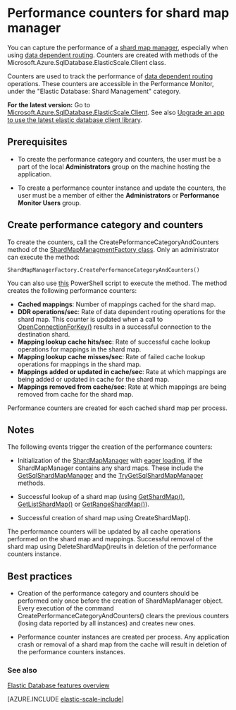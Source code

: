 <properties
    pageTitle="Performance counters for shard map manager"
    description="ShardMapManager class and data dependent routing performance counters"
    services="sql-database"
    documentationCenter=""
    manager="jhubbard"
    authors="SilviaDoomra"
    editor=""/>

<tags
    ms.service="sql-database"
    ms.date="05/23/2016"
    wacn.date=""/>

# Performance counters for shard map manager

You can capture the performance of a [shard map manager](/documentation/articles/sql-database-elastic-scale-shard-map-management/), especially when using [data dependent routing](/documentation/articles/sql-database-elastic-scale-data-dependent-routing/). Counters are created with methods of the Microsoft.Azure.SqlDatabase.ElasticScale.Client class.  

Counters are used to track the performance of [data dependent routing](/documentation/articles/sql-database-elastic-scale-data-dependent-routing/) operations. These counters are accessible in the Performance Monitor, under the "Elastic Database: Shard Management" category.

**For the latest version:** Go to [Microsoft.Azure.SqlDatabase.ElasticScale.Client](https://www.nuget.org/packages/Microsoft.Azure.SqlDatabase.ElasticScale.Client/). See also [Upgrade an app to use the latest elastic database client library](/documentation/articles/sql-database-elastic-scale-upgrade-client-library/).

## Prerequisites

* To create the performance category and counters, the user must be a part of the local **Administrators** group on the machine hosting the application.  

* To create a performance counter instance and update the counters, the user must be a member of either the **Administrators** or **Performance Monitor Users** group. 

## Create performance category and counters 

To create the counters, call the CreatePeformanceCategoryAndCounters method of the [ShardMapManagmentFactory class](https://msdn.microsoft.com/zh-cn/library/azure/microsoft.azure.sqldatabase.elasticscale.shardmanagement.shardmapmanagerfactory.aspx). Only an administrator can execute the method: 

	ShardMapManagerFactory.CreatePerformanceCategoryAndCounters()  

You can also use [this](https://gallery.technet.microsoft.com/scriptcenter/Elastic-DB-Tools-for-Azure-17e3d283) PowerShell script to execute the method. 
The method creates the following performance counters:  

* **Cached mappings**: Number of mappings cached for the shard map.
*  **DDR operations/sec**: Rate of data dependent routing operations for the shard map. This counter is  updated when a call to [OpenConnectionForKey()](https://msdn.microsoft.com/zh-cn/library/azure/microsoft.azure.sqldatabase.elasticscale.shardmanagement.shardmap.openconnectionforkey.aspx) results in a successful connection to the destination shard. 
*  **Mapping lookup cache hits/sec**: Rate of successful cache lookup operations for mappings in the shard map. 
*  **Mapping lookup cache misses/sec**: Rate of failed cache lookup operations for mappings in the shard map.
*  **Mappings added or updated in cache/sec**: Rate at which mappings are being added or updated in cache for the shard map. 
*  **Mappings removed from cache/sec**: Rate at which mappings are being removed from cache for the shard map. 

Performance counters are created for each cached shard map per process.  


## Notes
The following events trigger the creation of the performance counters:  

* Initialization of the [ShardMapManager](https://msdn.microsoft.com/zh-cn/library/azure/microsoft.azure.sqldatabase.elasticscale.shardmanagement.shardmapmanager.aspx) with [eager loading](https://msdn.microsoft.com/zh-cn/library/azure/microsoft.azure.sqldatabase.elasticscale.shardmanagement.shardmapmanagerloadpolicy.aspx), if the ShardMapManager contains any shard maps. These include the [GetSqlShardMapManager](https://msdn.microsoft.com/zh-cn/library/azure/microsoft.azure.sqldatabase.elasticscale.shardmanagement.shardmapmanagerfactory.getsqlshardmapmanager.aspx?f=255&MSPPError=-2147217396#M:Microsoft.Azure.SqlDatabase.ElasticScale.ShardManagement.ShardMapManagerFactory.GetSqlShardMapManager%28System.String,Microsoft.Azure.SqlDatabase.ElasticScale.ShardManagement.ShardMapManagerLoadPolicy%29) and the [TryGetSqlShardMapManager](https://msdn.microsoft.com/zh-cn/library/azure/microsoft.azure.sqldatabase.elasticscale.shardmanagement.shardmapmanagerfactory.trygetsqlshardmapmanager.aspx) methods.
* Successful lookup of a shard map (using [GetShardMap()](https://msdn.microsoft.com/zh-cn/library/azure/dn824215.aspx), [GetListShardMap()](https://msdn.microsoft.com/zh-cn/library/azure/dn824212.aspx) or [GetRangeShardMap()](https://msdn.microsoft.com/zh-cn/library/azure/dn824173.aspx)). 

* Successful creation of shard map using CreateShardMap().

The performance counters will be updated by all cache operations performed on the shard map and mappings. Successful removal of the shard map using DeleteShardMap()reults in deletion of the performance counters instance.  

## Best practices

* Creation of the performance category and counters should be performed only once before the creation of ShardMapManager object. Every execution of the command CreatePerformanceCategoryAndCounters() clears the previous counters (losing data reported by all instances) and creates new ones.  

* Performance counter instances are created per process. Any application crash or removal of a shard map from the cache will result in deletion of the performance counters instances.  

### See also

[Elastic Database features overview](/documentation/articles/sql-database-elastic-scale-introduction/)  

[AZURE.INCLUDE [elastic-scale-include](../../includes/elastic-scale-include.md)]

<!--Anchors-->
<!--Image references-->

